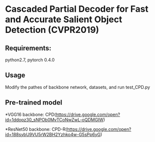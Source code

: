 Cascaded Partial Decoder for Fast and Accurate Salient Object Detection (CVPR2019)
====

Requirements: 
----
python2.7, pytorch 0.4.0

Usage
-----
Modify the pathes of backbone network, datasets, and run test_CPD.py

Pre-trained model
-----
*VGG16     backbone: CPD(https://drive.google.com/open?id=1ddopz30_sNPOb0MvTCoNwZwL-oQDMGIW)

*ResNet50  backbone: CPD-R(https://drive.google.com/open?id=188sybU9VU5rW2BH2Yzhko4w-G5sPp6yG)
